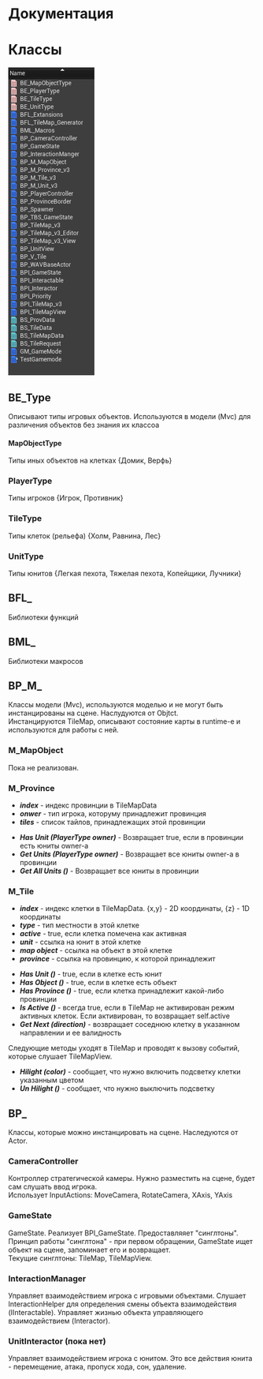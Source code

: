 # Документация

# Классы

![](https://github.com/Di-Gro/TileVikings/blob/3294db30826c0a335f963050257a5a658c11aa62/Docs/bps.png)

## BE_Type
Описывают типы игровых объектов. Используются в модели (Mvc) для различения объектов без знания их классоа

#### MapObjectType 
Типы иных объектов на клетках {Домик, Верфь}

### PlayerType
Типы игроков {Игрок, Противник} 

### TileType
Типы клеток (рельефа) {Холм, Равнина, Лес}

### UnitType
Типы юнитов {Легкая пехота, Тяжелая пехота, Копейщики, Лучники}

## BFL_
Библиотеки функций

## BML_
Библиотеки макросов

## BP_M_
Классы модели (Mvc), используются моделью и не могут быть инстанцированы на сцене. Наслудуются от Objtct.<br>
Инстанцируются TileMap, описывают состояние карты в runtime-е и используются для работы с ней. 

### M_MapObject
Пока не реализован.

### M_Province
- ***index*** - индекс провинции в TileMapData
- ***onwer*** - тип игрока, которуму принадлежит провинция
- ***tiles*** - список тайлов, принадлежащих этой провинции

* ***Has Unit (PlayerType owner)*** - Возвращает true, если в провинции есть юниты owner-а
* ***Get Units (PlayerType owner)*** - Возвращает все юниты owner-а в провинции
* ***Get All Units ()*** - Возвращает все юниты в провинции

### M_Tile
- ***index*** - индекс клетки в TileMapData. {x,y} - 2D координаты, {z} - 1D координаты
- ***type*** - тип местности в этой клетке
- ***active*** - true, если клетка помечена как активная
- ***unit*** - ссылка на юнит в этой клетке
- ***map object*** - ссылка на объект в этой клетке
- ***province*** - ссылка на провинцию, к которой принадлежит

* ***Has Unit ()*** - true, если в клетке есть юнит
* ***Has Object ()*** - true, если в клетке есть объект
* ***Has Province ()*** - true, если клетка принадлежит какой-либо провинции
* ***Is Active ()*** - всегда true, если в TileMap не активирован режим активных клеток. Если активирован, то возвращает self.active
* ***Get Next (direction)*** - возвращает соседнюю клетку в указанном направлении и ее валидность

Следующие методы уходят в TileMap и проводят к вызову событий, которые слушает TileMapView.
- ***Hilight (color)*** - сообщает, что нужно включить подсветку клетки указанным цветом
- ***Un Hilight ()*** - сообщает, что нужно выключить подсветку
 
## BP_
Классы, которые можно инстанцировать на сцене. Наследуются от Actor. 

### CameraController
Контроллер стратегической камеры. Нужно разместить на сцене, будет сам слушать ввод игрока. <br>
Использует InputActions: MoveCamera, RotateCamera, XAxis, YAxis

### GameState
GameState. Реализует BPI_GameState. Предоставляяет "синглтоны". <br>
Принцип работы "синглтона" - при первом обращении, GameState ищет объект на сцене, запоминает его и возвращает.<br>
Текущие синглтоны: TileMap, TileMapView. 

### InteractionManager
Управляет взаимодействием игрока с игровыми объектами. 
Слушает InteractionHelper для определения смены объекта взаимодействия (IInteractable). 
Управляет жизнью объекта управляющего взаимодействием (Interactor). 



### UnitInteractor (пока нет)
Управляет взаимодействием игрока с юнитом. Это все действия юнита - перемещение, атака, пропуск хода, сон, удаление.

 
